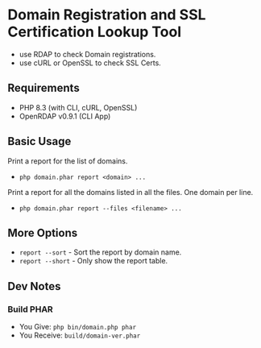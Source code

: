# Domain Registration and SSL Certification Lookup Tool

* use RDAP to check Domain registrations.
* use cURL or OpenSSL to check SSL Certs.

## Requirements

* PHP 8.3 (with CLI, cURL, OpenSSL)
* OpenRDAP v0.9.1 (CLI App)

## Basic Usage

Print a report for the list of domains.

* `php domain.phar report <domain> ...`

Print a report for all the domains listed in all the files. One domain per line.

* `php domain.phar report --files <filename> ...`

## More Options

* `report --sort` - Sort the report by domain name.
* `report --short` - Only show the report table.



## Dev Notes

### Build PHAR

* You Give: `php bin/domain.php phar`
* You Receive: `build/domain-ver.phar`
